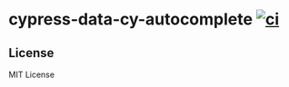 # cypress-data-cy-autocomplete [![ci](https://github.com/htmnk/cypress-data-cy-autocomplete/actions/workflows/ci.yml/badge.svg?branch=main)](https://github.com/htmnk/cypress-data-cy-autocomplete/actions/workflows/ci.yml)


## License

MIT License 